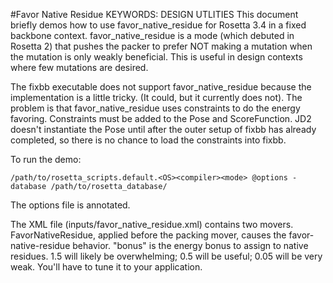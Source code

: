 #Favor Native Residue
KEYWORDS: DESIGN UTLITIES
This document briefly demos how to use favor_native_residue for Rosetta 3.4 in 
a fixed backbone context.  favor_native_residue is a mode (which debuted in 
Rosetta 2) that pushes the packer to prefer NOT making a mutation when the 
mutation is only weakly beneficial.  This is useful in design contexts where 
few mutations are desired.

The fixbb executable does not support favor_native_residue because the 
implementation is a little tricky.  (It could, but it currently does not).  The 
problem is that favor_native_residue uses constraints to do the energy 
favoring.  Constraints must be added to the Pose and ScoreFunction.  JD2 
doesn't instantiate the Pose until after the outer setup of fixbb has already 
completed, so there is no chance to load the constraints into fixbb.

To run the demo:

    /path/to/rosetta_scripts.default.<OS><compiler><mode> @options -database /path/to/rosetta_database/

The options file is annotated.

The XML file (inputs/favor_native_residue.xml) contains two movers.  
FavorNativeResidue, applied before the packing mover, causes the 
favor-native-residue behavior.  "bonus" is the energy bonus to assign to native 
residues.  1.5 will likely be overwhelming; 0.5 will be useful; 0.05 will be 
very weak.  You'll have to tune it to your application.
